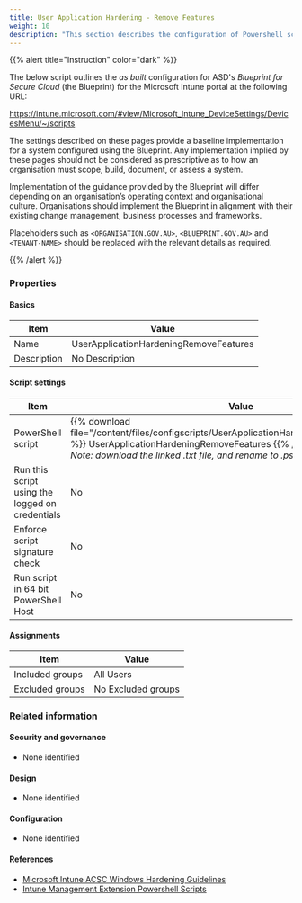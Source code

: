 ```yaml
---
title: User Application Hardening - Remove Features
weight: 10
description: "This section describes the configuration of Powershell scripts within Microsoft Intune associated with systems built according to the guidance provided by ASD's Blueprint for Secure Cloud."
---
```


{{% alert title="Instruction" color="dark" %}}

The below script outlines the _as built_ configuration for ASD's _Blueprint for Secure Cloud_ (the Blueprint) for the Microsoft Intune portal at the following URL:

<https://intune.microsoft.com/#view/Microsoft_Intune_DeviceSettings/DevicesMenu/~/scripts>

The settings described on these pages provide a baseline implementation for a system configured using the Blueprint. Any implementation implied by these pages should not be considered as prescriptive as to how an organisation must scope, build, document, or assess a system.

Implementation of the guidance provided by the Blueprint will differ depending on an organisation’s operating context and organisational culture. Organisations should implement the Blueprint in alignment with their existing change management, business processes and frameworks.

Placeholders such as `<ORGANISATION.GOV.AU>`, `<BLUEPRINT.GOV.AU>` and `<TENANT-NAME>` should be replaced with the relevant details as required.

{{% /alert %}}

### Properties

#### Basics

| Item        | Value                                  |
| ----------- | -------------------------------------- |
| Name        | UserApplicationHardeningRemoveFeatures |
| Description | No Description                         |

#### Script settings

| Item                                            | Value                                                                                                                                                                                                                                  |
| ----------------------------------------------- | -------------------------------------------------------------------------------------------------------------------------------------------------------------------------------------------------------------------------------------- |
| PowerShell script                               | {{% download file="/content/files/configscripts/UserApplicationHardeningRemoveFeatures.txt" %}} UserApplicationHardeningRemoveFeatures {{% /download %}}.ps1 <br> _Note: download the linked .txt file, and rename to .ps1 for upload_ |
| Run this script using the logged on credentials | No                                                                                                                                                                                                                                     |
| Enforce script signature check                  | No                                                                                                                                                                                                                                     |
| Run script in 64 bit PowerShell Host            | No                                                                                                                                                                                                                                     |

#### Assignments

| Item            | Value              |
| --------------- | ------------------ |
| Included groups | All Users          |
| Excluded groups | No Excluded groups |

### Related information

#### Security and governance

- None identified

#### Design

- None identified

#### Configuration

- None identified

#### References

- [Microsoft Intune ACSC Windows Hardening Guidelines](https://github.com/microsoft/Intune-ACSC-Windows-Hardening-Guidelines)
- [Intune Management Extension Powershell Scripts](https://docs.microsoft.com/mem/intune/apps/intune-management-extension)
